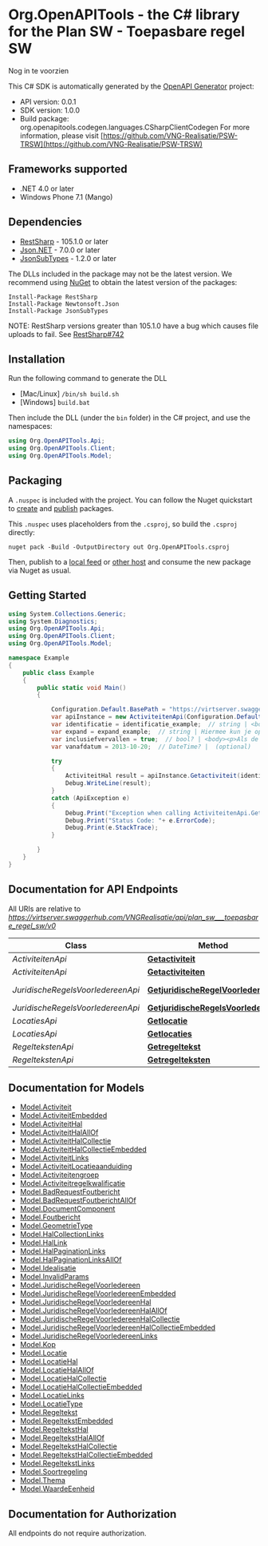 # Org.OpenAPITools - the C# library for the Plan SW - Toepasbare regel SW

Nog in te voorzien

This C# SDK is automatically generated by the [OpenAPI Generator](https://openapi-generator.tech) project:

- API version: 0.0.1
- SDK version: 1.0.0
- Build package: org.openapitools.codegen.languages.CSharpClientCodegen
    For more information, please visit [https://github.com/VNG-Realisatie/PSW-TRSW](https://github.com/VNG-Realisatie/PSW-TRSW)

## Frameworks supported


- .NET 4.0 or later
- Windows Phone 7.1 (Mango)

## Dependencies


- [RestSharp](https://www.nuget.org/packages/RestSharp) - 105.1.0 or later
- [Json.NET](https://www.nuget.org/packages/Newtonsoft.Json/) - 7.0.0 or later
- [JsonSubTypes](https://www.nuget.org/packages/JsonSubTypes/) - 1.2.0 or later

The DLLs included in the package may not be the latest version. We recommend using [NuGet](https://docs.nuget.org/consume/installing-nuget) to obtain the latest version of the packages:

```
Install-Package RestSharp
Install-Package Newtonsoft.Json
Install-Package JsonSubTypes
```

NOTE: RestSharp versions greater than 105.1.0 have a bug which causes file uploads to fail. See [RestSharp#742](https://github.com/restsharp/RestSharp/issues/742)

## Installation

Run the following command to generate the DLL

- [Mac/Linux] `/bin/sh build.sh`
- [Windows] `build.bat`

Then include the DLL (under the `bin` folder) in the C# project, and use the namespaces:

```csharp
using Org.OpenAPITools.Api;
using Org.OpenAPITools.Client;
using Org.OpenAPITools.Model;

```


## Packaging

A `.nuspec` is included with the project. You can follow the Nuget quickstart to [create](https://docs.microsoft.com/en-us/nuget/quickstart/create-and-publish-a-package#create-the-package) and [publish](https://docs.microsoft.com/en-us/nuget/quickstart/create-and-publish-a-package#publish-the-package) packages.

This `.nuspec` uses placeholders from the `.csproj`, so build the `.csproj` directly:

```
nuget pack -Build -OutputDirectory out Org.OpenAPITools.csproj
```

Then, publish to a [local feed](https://docs.microsoft.com/en-us/nuget/hosting-packages/local-feeds) or [other host](https://docs.microsoft.com/en-us/nuget/hosting-packages/overview) and consume the new package via Nuget as usual.


## Getting Started

```csharp
using System.Collections.Generic;
using System.Diagnostics;
using Org.OpenAPITools.Api;
using Org.OpenAPITools.Client;
using Org.OpenAPITools.Model;

namespace Example
{
    public class Example
    {
        public static void Main()
        {

            Configuration.Default.BasePath = "https://virtserver.swaggerhub.com/VNGRealisatie/api/plan_sw___toepasbare_regel_sw/v0";
            var apiInstance = new ActiviteitenApi(Configuration.Default);
            var identificatie = identificatie_example;  // string | <body><p>De unieke identificatie waaronder elk object van dit type bekend is.</p></body>
            var expand = expand_example;  // string | Hiermee kun je opgeven welke gerelateerde resources meegeleverd moeten worden, en hun inhoud naar behoefte aanpassen. Hele resources of enkele properties geef je in de expand parameter kommagescheiden op. Properties die je wil ontvangen geef je op met de resource-naam gevolgd door de property naam, met daartussen een punt. In de definitie van het antwoord kun je bij _embedded zien welke gerelateerde resources meegeleverd kunnen worden. Zie [functionele specificaties](https://github.com/VNG-Realisatie/Haal-Centraal-common/blob/v1.2.0/features/expand.feature). (optional) 
            var inclusiefvervallen = true;  // bool? | <body><p>Als de parameter 'vanafdatum' een waarde heeft dan moet een evt. waarde van dit attribute worden genegeerd.</p></body> (optional) 
            var vanafdatum = 2013-10-20;  // DateTime? |  (optional) 

            try
            {
                ActiviteitHal result = apiInstance.Getactiviteit(identificatie, expand, inclusiefvervallen, vanafdatum);
                Debug.WriteLine(result);
            }
            catch (ApiException e)
            {
                Debug.Print("Exception when calling ActiviteitenApi.Getactiviteit: " + e.Message );
                Debug.Print("Status Code: "+ e.ErrorCode);
                Debug.Print(e.StackTrace);
            }

        }
    }
}
```

## Documentation for API Endpoints

All URIs are relative to *https://virtserver.swaggerhub.com/VNGRealisatie/api/plan_sw___toepasbare_regel_sw/v0*

Class | Method | HTTP request | Description
------------ | ------------- | ------------- | -------------
*ActiviteitenApi* | [**Getactiviteit**](docs/ActiviteitenApi.md#getactiviteit) | **GET** /activiteiten/{identificatie} | 
*ActiviteitenApi* | [**Getactiviteiten**](docs/ActiviteitenApi.md#getactiviteiten) | **GET** /activiteiten | 
*JuridischeRegelsVoorIedereenApi* | [**GetjuridischeRegelVoorIedereen**](docs/JuridischeRegelsVoorIedereenApi.md#getjuridischeregelvooriedereen) | **GET** /juridischeregelsvooriedereen/{identificatie} | 
*JuridischeRegelsVoorIedereenApi* | [**GetjuridischeRegelsVoorIedereen**](docs/JuridischeRegelsVoorIedereenApi.md#getjuridischeregelsvooriedereen) | **GET** /juridischeregelsvooriedereen | 
*LocatiesApi* | [**Getlocatie**](docs/LocatiesApi.md#getlocatie) | **GET** /locaties/{identificatie} | 
*LocatiesApi* | [**Getlocaties**](docs/LocatiesApi.md#getlocaties) | **GET** /locaties | 
*RegeltekstenApi* | [**Getregeltekst**](docs/RegeltekstenApi.md#getregeltekst) | **GET** /regelteksten/{identificatie} | 
*RegeltekstenApi* | [**Getregelteksten**](docs/RegeltekstenApi.md#getregelteksten) | **GET** /regelteksten | 


## Documentation for Models

 - [Model.Activiteit](docs/Activiteit.md)
 - [Model.ActiviteitEmbedded](docs/ActiviteitEmbedded.md)
 - [Model.ActiviteitHal](docs/ActiviteitHal.md)
 - [Model.ActiviteitHalAllOf](docs/ActiviteitHalAllOf.md)
 - [Model.ActiviteitHalCollectie](docs/ActiviteitHalCollectie.md)
 - [Model.ActiviteitHalCollectieEmbedded](docs/ActiviteitHalCollectieEmbedded.md)
 - [Model.ActiviteitLinks](docs/ActiviteitLinks.md)
 - [Model.ActiviteitLocatieaanduiding](docs/ActiviteitLocatieaanduiding.md)
 - [Model.Activiteitengroep](docs/Activiteitengroep.md)
 - [Model.Activiteitregelkwalificatie](docs/Activiteitregelkwalificatie.md)
 - [Model.BadRequestFoutbericht](docs/BadRequestFoutbericht.md)
 - [Model.BadRequestFoutberichtAllOf](docs/BadRequestFoutberichtAllOf.md)
 - [Model.DocumentComponent](docs/DocumentComponent.md)
 - [Model.Foutbericht](docs/Foutbericht.md)
 - [Model.GeometrieType](docs/GeometrieType.md)
 - [Model.HalCollectionLinks](docs/HalCollectionLinks.md)
 - [Model.HalLink](docs/HalLink.md)
 - [Model.HalPaginationLinks](docs/HalPaginationLinks.md)
 - [Model.HalPaginationLinksAllOf](docs/HalPaginationLinksAllOf.md)
 - [Model.Idealisatie](docs/Idealisatie.md)
 - [Model.InvalidParams](docs/InvalidParams.md)
 - [Model.JuridischeRegelVoorIedereen](docs/JuridischeRegelVoorIedereen.md)
 - [Model.JuridischeRegelVoorIedereenEmbedded](docs/JuridischeRegelVoorIedereenEmbedded.md)
 - [Model.JuridischeRegelVoorIedereenHal](docs/JuridischeRegelVoorIedereenHal.md)
 - [Model.JuridischeRegelVoorIedereenHalAllOf](docs/JuridischeRegelVoorIedereenHalAllOf.md)
 - [Model.JuridischeRegelVoorIedereenHalCollectie](docs/JuridischeRegelVoorIedereenHalCollectie.md)
 - [Model.JuridischeRegelVoorIedereenHalCollectieEmbedded](docs/JuridischeRegelVoorIedereenHalCollectieEmbedded.md)
 - [Model.JuridischeRegelVoorIedereenLinks](docs/JuridischeRegelVoorIedereenLinks.md)
 - [Model.Kop](docs/Kop.md)
 - [Model.Locatie](docs/Locatie.md)
 - [Model.LocatieHal](docs/LocatieHal.md)
 - [Model.LocatieHalAllOf](docs/LocatieHalAllOf.md)
 - [Model.LocatieHalCollectie](docs/LocatieHalCollectie.md)
 - [Model.LocatieHalCollectieEmbedded](docs/LocatieHalCollectieEmbedded.md)
 - [Model.LocatieLinks](docs/LocatieLinks.md)
 - [Model.LocatieType](docs/LocatieType.md)
 - [Model.Regeltekst](docs/Regeltekst.md)
 - [Model.RegeltekstEmbedded](docs/RegeltekstEmbedded.md)
 - [Model.RegeltekstHal](docs/RegeltekstHal.md)
 - [Model.RegeltekstHalAllOf](docs/RegeltekstHalAllOf.md)
 - [Model.RegeltekstHalCollectie](docs/RegeltekstHalCollectie.md)
 - [Model.RegeltekstHalCollectieEmbedded](docs/RegeltekstHalCollectieEmbedded.md)
 - [Model.RegeltekstLinks](docs/RegeltekstLinks.md)
 - [Model.Soortregeling](docs/Soortregeling.md)
 - [Model.Thema](docs/Thema.md)
 - [Model.WaardeEenheid](docs/WaardeEenheid.md)


## Documentation for Authorization

All endpoints do not require authorization.
